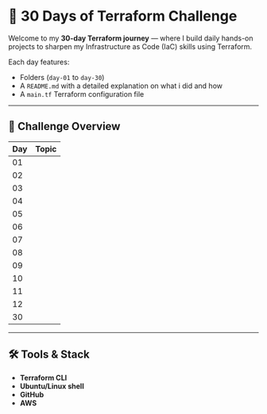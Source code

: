 # 🚀 30 Days of Terraform Challenge

Welcome to my **30-day Terraform journey** — where I build daily hands-on projects to sharpen my Infrastructure as Code (IaC) skills using Terraform.

Each day features:
- Folders (`day-01` to `day-30`)
- A `README.md` with a detailed explanation on what i did and how
- A `main.tf` Terraform configuration file

---

## 📅 Challenge Overview

| Day | Topic |
|-----|-------|
| 01  |  |
| 02  | |
| 03  | |
| 04  | |
| 05  | |
| 06  | |
| 07  | |
| 08  | |
| 09  | |
| 10  | |
| 11  | |
| 12  | |
| 30  |  |

---

## 🛠 Tools & Stack

- **Terraform CLI**
- **Ubuntu/Linux shell**
- **GitHub**
- **AWS**


